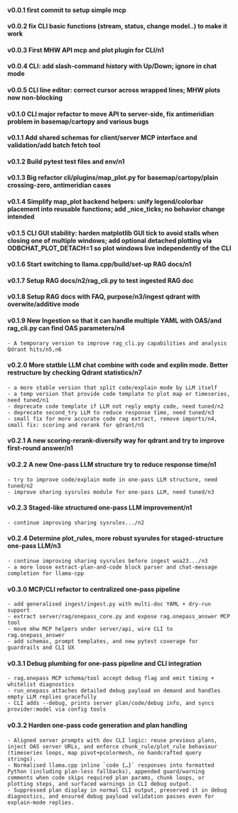 #### v0.0.1 first commit to setup simple mcp
#### v0.0.2 fix CLI basic functions (stream, status, change model..) to make it work
#### v0.0.3 First MHW API mcp and plot plugin for CLI/n1
#### v0.0.4 CLI: add slash-command history with Up/Down; ignore in chat mode
#### v0.0.5 CLI line editor: correct cursor across wrapped lines; MHW plots now non-blocking
#### v0.1.0 CLI major refactor to move API to server-side, fix antimeridian problem in basemap/cartopy and various bugs
#### v0.1.1 Add shared schemas for client/server MCP interface and validation/add batch fetch tool
#### v0.1.2 Build pytest test files and env/n1
#### v0.1.3 Big refactor cli/plugins/map_plot.py for basemap/cartopy/plain crossing-zero, antimeridian cases
#### v0.1.4 Simplify map_plot backend helpers: unify legend/colorbar placement into reusable functions; add _nice_ticks; no behavior change intended
#### v0.1.5 CLI GUI stability: harden matplotlib GUI tick to avoid stalls when closing one of multiple windows; add optional detached plotting via ODBCHAT_PLOT_DETACH=1 so plot windows live independently of the CLI
#### v0.1.6 Start switching to llama.cpp/build/set-up RAG docs/n1
#### v0.1.7 Setup RAG docs/n2/rag_cli.py to test ingested RAG doc
#### v0.1.8 Setup RAG docs with FAQ, purpose/n3/ingest qdrant with overwite/additive mode
#### v0.1.9 New Ingestion so that it can handle multiple YAML with OAS/and rag_cli.py can find OAS parameters/n4
    - A temporary version to improve rag_cli.py capabilities and analysis Qdrant hits/n5,n6
#### v0.2.0 More statble LLM chat combine with code and explin mode. Better restructure by checking Qdrant statistics/n7
    - a more stable version that split code/explain mode by LLM itself 
    - a temp version that provide code template to plot map or timeseries, need tuned/n1
    - deprecate code template if LLM not reply empty code, need tuned/n2
    - deprecate second_try LLM to reduce response time, need tuned/n3
	- small fix for more accurate code rag extract, remove imports/n4, small fix: scoring and rerank for qdrant/n5
#### v0.2.1 A new scoring-rerank-diversify way for qdrant and try to improve first-round answer/n1
#### v0.2.2 A new One-pass LLM structure try to reduce response time/n1
    - try to improve code/explain mode in one-pass LLM structure, need tuned/n2 
    - improve sharing sysrules module for one-pass LLM, need tuned/n3
#### v0.2.3 Staged-like structured one-pass LLM improvement/n1
    - continue improving sharing sysrules.../n2 
#### v0.2.4 Determine plot_rules, more robust sysrules for staged-structure one-pass LLM/n3
    - continue improving sharing sysrules before ingest woa23.../n3 
    - a more loose extract-plan-and-code block parser and chat-message completion for llama-cpp 
#### v0.3.0 MCP/CLI refactor to centralized one-pass pipeline
    - add generalised ingest/ingest.py with multi-doc YAML + dry-run support
    - extract server/rag/onepass_core.py and expose rag.onepass_answer MCP tool
    - move mhw MCP helpers under server/api, wire CLI to rag.onepass_answer
    - add schemas, prompt templates, and new pytest coverage for guardrails and CLI UX
#### v0.3.1 Debug plumbing for one-pass pipeline and CLI integration
    - rag.onepass MCP schema/tool accept debug flag and emit timing + whitelist diagnostics
    - run_onepass attaches detailed debug payload on demand and handles empty LLM replies gracefully
    - CLI adds --debug, prints server plan/code/debug info, and syncs provider:model via config tools
#### v0.3.2 Harden one-pass code generation and plan handling
    - Aligned server prompts with dev CLI logic: reuse previous plans, inject OAS server URLs, and enforce chunk_rule/plot_rule behaviour (timeseries loops, map pivot+pcolormesh, no handcrafted query strings).
    - Normalised llama.cpp inline `code {…}` responses into formatted Python (including plan-less fallbacks), appended guard/warning comments when code skips required plan params, chunk loops, or plotting steps, and surfaced warnings in CLI debug output.
    - Suppressed plan display in normal CLI output, preserved it in debug diagnostics, and ensured debug payload validation passes even for explain-mode replies.
